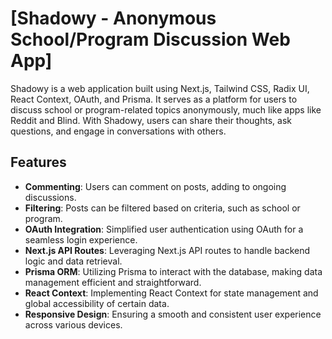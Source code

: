 # [Shadowy - Anonymous School/Program Discussion Web App]
Shadowy is a web application built using Next.js, Tailwind CSS, Radix UI, React Context, OAuth, and Prisma. It serves as a platform for users to discuss school or program-related topics anonymously, much like apps like Reddit and Blind. With Shadowy, users can share their thoughts, ask questions, and engage in conversations with others.

## Features

<ul>
  <li><strong>Commenting</strong>: Users can comment on posts, adding to ongoing discussions.</li>
  <li><strong>Filtering</strong>: Posts can be filtered based on criteria, such as school or program.</li>
  <li><strong>OAuth Integration</strong>: Simplified user authentication using OAuth for a seamless login experience.</li>
  <li><strong>Next.js API Routes</strong>: Leveraging Next.js API routes to handle backend logic and data retrieval.</li>
  <li><strong>Prisma ORM</strong>: Utilizing Prisma to interact with the database, making data management efficient and straightforward.</li>
  <li><strong>React Context</strong>: Implementing React Context for state management and global accessibility of certain data.</li>
  <li><strong>Responsive Design</strong>: Ensuring a smooth and consistent user experience across various devices.</li>
</ul>

<br>
<br>


